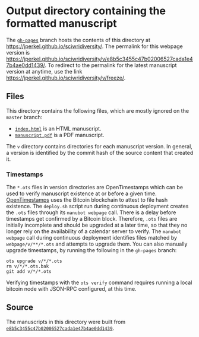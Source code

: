 # Output directory containing the formatted manuscript

The [`gh-pages`](https://github.com/jperkel/sciwridiversity/tree/gh-pages) branch hosts the contents of this directory at <https://jperkel.github.io/sciwridiversity/>.
The permalink for this webpage version is <https://jperkel.github.io/sciwridiversity/v/e8b5c3455c47b02006527cada1e47b4ae0dd1439/>.
To redirect to the permalink for the latest manuscript version at anytime, use the link <https://jperkel.github.io/sciwridiversity/v/freeze/>.

## Files

This directory contains the following files, which are mostly ignored on the `master` branch:

+ [`index.html`](index.html) is an HTML manuscript.
+ [`manuscript.pdf`](manuscript.pdf) is a PDF manuscript.

The `v` directory contains directories for each manuscript version.
In general, a version is identified by the commit hash of the source content that created it.

### Timestamps

The `*.ots` files in version directories are OpenTimestamps which can be used to verify manuscript existence at or before a given time.
[OpenTimestamps](https://opentimestamps.org/) uses the Bitcoin blockchain to attest to file hash existence.
The `deploy.sh` script run during continuous deployment creates the `.ots` files through its `manubot webpage` call.
There is a delay before timestamps get confirmed by a Bitcoin block.
Therefore, `.ots` files are initially incomplete and should be upgraded at a later time, so that they no longer rely on the availability of a calendar server to verify.
The `manubot webpage` call during continuous deployment identifies files matched by `webpage/v/**/*.ots` and attempts to upgrade them.
You can also manually upgrade timestamps, by running the following in the `gh-pages` branch:

```shell
ots upgrade v/*/*.ots
rm v/*/*.ots.bak
git add v/*/*.ots
```

Verifying timestamps with the `ots verify` command requires running a local bitcoin node with JSON-RPC configured, at this time.

## Source

The manuscripts in this directory were built from
[`e8b5c3455c47b02006527cada1e47b4ae0dd1439`](https://github.com/jperkel/sciwridiversity/commit/e8b5c3455c47b02006527cada1e47b4ae0dd1439).
